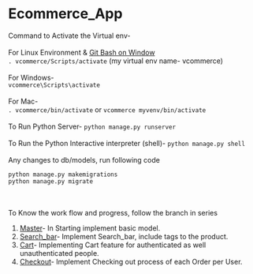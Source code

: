 # Ecommerce_App
Command to Activate the Virtual env-</br></br>
For Linux Environment & [Git Bash on Window](https://git-scm.com/download/win)</br>
 `. vcommerce/Scripts/activate` (my virtual env name- vcommerce)</br></br>
For Windows-</br>
`vcommerce\Scripts\activate`
</br></br>
For Mac-</br>
`. vcommerce/bin/activate` or `vcommerce myvenv/bin/activate`
</br></br>
To Run Python Server- `python manage.py runserver`</br></br>
To Run the Python Interactive interpreter (shell)- `python manage.py shell`</br></br>
Any changes to db/models, run following code</br>
```
python manage.py makemigrations
python manage.py migrate
```
</br></br>
To Know the work flow and progress, follow the branch in series
1. [Master](https://github.com/ycv005/Ecommerce)- In Starting implement basic model.
2. [Search_bar](https://github.com/ycv005/Ecommerce/tree/search_bar)- Implement Search_bar, include tags to the product.
3. [Cart](https://github.com/ycv005/Ecommerce/tree/cart)- Implementing Cart feature for authenticated as well unauthenticated people.
4. [Checkout](https://github.com/ycv005/Ecommerce/tree/checkout)- Implement Checking out process of each Order per User.